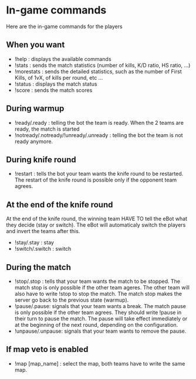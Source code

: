 # In-game commands

Here are the in-game commands for the players

## When you want 

- !help : displays the available commands
- !stats : sends the match statistics (number of kills, K/D ratio, HS ratio, ...)
- !morestats : sends the detailed statistics, such as the number of First Kills, of 1vX, of kills per round, etc ...
- !status : displays the match status
- !score : sends the match scores

## During warmup

- !ready/.ready : telling the bot the team is ready. When the 2 teams are ready, the match is started
- !notready/.notready/!unready/.unready : telling the bot the team is not ready anymore.

## During knife round

- !restart : tells the bot your team wants the knife round to be restarted. The restart of the knife round is possible only if the opponent team agrees.

## At the end of the knife round

At the end of the knife round, the winning team HAVE TO tell the eBot what they decide (stay or switch). The eBot will automaticaly switch the players and invert the teams after this.

- !stay/.stay : stay
- !switch/.switch : switch

## During the match
- !stop/.stop : tells that your team wants the match to be stopped. The match stop is only possible if the other team ageres. The other team will also have to write !stop to stop the match. The match stop makes the server go back to the previous state (warmup).
- !pause/.pause: signals that your team wants a break. The match pause is only possible if the other team agrees. They should write !pause in their turn to pause the match. The pause will take effect immediately or at the beginning of the next round, depending on the configuration.
- !unpause/.unpause: signals that your team wants to remove the pause.

## If map veto is enabled
- !map [map_name] : select the map, both teams have to write the same map.
